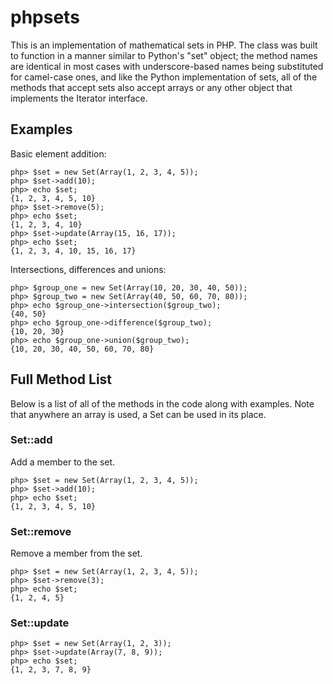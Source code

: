 phpsets
=======

This is an implementation of mathematical sets in PHP. The class was built to
function in a manner similar to Python's "set" object; the method names are
identical in most cases with underscore-based names being substituted for
camel-case ones, and like the Python implementation of sets, all of the methods
that accept sets also accept arrays or any other object that implements the
Iterator interface.

Examples
--------

Basic element addition:

    php> $set = new Set(Array(1, 2, 3, 4, 5));
    php> $set->add(10);
    php> echo $set;
    {1, 2, 3, 4, 5, 10}
    php> $set->remove(5);
    php> echo $set;
    {1, 2, 3, 4, 10}
    php> $set->update(Array(15, 16, 17));
    php> echo $set;
    {1, 2, 3, 4, 10, 15, 16, 17}

Intersections, differences and unions:

    php> $group_one = new Set(Array(10, 20, 30, 40, 50));
    php> $group_two = new Set(Array(40, 50, 60, 70, 80));
    php> echo $group_one->intersection($group_two);
    {40, 50}
    php> echo $group_one->difference($group_two);
    {10, 20, 30}
    php> echo $group_one->union($group_two);
    {10, 20, 30, 40, 50, 60, 70, 80}

Full Method List
----------------

Below is a list of all of the methods in the code along with examples. Note
that anywhere an array is used, a Set can be used in its place.

### Set::add ###

Add a member to the set.

    php> $set = new Set(Array(1, 2, 3, 4, 5));
    php> $set->add(10);
    php> echo $set;
    {1, 2, 3, 4, 5, 10}

### Set::remove ###

Remove a member from the set.

    php> $set = new Set(Array(1, 2, 3, 4, 5));
    php> $set->remove(3);
    php> echo $set;
    {1, 2, 4, 5}

### Set::update ###

    php> $set = new Set(Array(1, 2, 3));
    php> $set->update(Array(7, 8, 9));
    php> echo $set;
    {1, 2, 3, 7, 8, 9}

